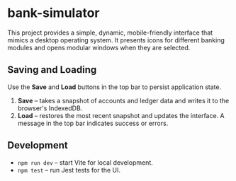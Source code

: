 # bank-simulator

This project provides a simple, dynamic, mobile-friendly interface that mimics a desktop operating system.
It presents icons for different banking modules and opens modular windows when they are selected.

## Saving and Loading

Use the **Save** and **Load** buttons in the top bar to persist application state.

1. **Save** – takes a snapshot of accounts and ledger data and writes it to the browser's IndexedDB.
2. **Load** – restores the most recent snapshot and updates the interface. A message in the top bar indicates success or errors.

## Development

- `npm run dev` – start Vite for local development.
- `npm test` – run Jest tests for the UI.
